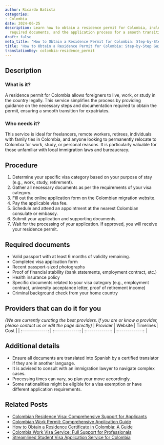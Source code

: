 ```yaml
---
author: Ricardo Batista
categories:
- Colombia
date: 2024-06-25
description: Learn how to obtain a residence permit for Colombia, including visa categories,
  required documents, and the application process for a smooth transition.
draft: false
meta_title: 'How to Obtain a Residence Permit for Colombia: Step-by-Step Guide'
title: 'How to Obtain a Residence Permit for Colombia: Step-by-Step Guide'
translationKey: colombia-residence_permit
---
```



## Description
### What is it?
A residence permit for Colombia allows foreigners to live, work, or study in the country legally. This service simplifies the process by providing guidance on the necessary steps and documentation required to obtain the permit, ensuring a smooth transition for expatriates.

### Who needs it?
This service is ideal for freelancers, remote workers, retirees, individuals with family ties in Colombia, and anyone looking to permanently relocate to Colombia for work, study, or personal reasons. It is particularly valuable for those unfamiliar with local immigration laws and bureaucracy.

## Procedure

1. Determine your specific visa category based on your purpose of stay (e.g., work, study, retirement).
2. Gather all necessary documents as per the requirements of your visa category.
3. Fill out the online application form on the Colombian migration website.
4. Pay the applicable visa fee.
5. Schedule and attend an appointment at the nearest Colombian consulate or embassy.
6. Submit your application and supporting documents.
7. Wait for the processing of your application. If approved, you will receive your residence permit.


## Required documents

- Valid passport with at least 6 months of validity remaining.
- Completed visa application form
- Recent passport-sized photographs
- Proof of financial stability (bank statements, employment contract, etc.)
- Health insurance policy
- Specific documents related to your visa category (e.g., employment contract, university acceptance letter, proof of retirement income)
- Criminal background check from your home country


## Providers that can do it for you
_(We are currently curating the best providers. If you are or know a provider, please contact us or edit the page directly)_
| Provider        |     Website     |     Timelines    |       Cost      |
| :-------------: | :-------------: |  :-------------: | :-------------: |

## Additional details

- Ensure all documents are translated into Spanish by a certified translator if they are in another language.
- It is advised to consult with an immigration lawyer to navigate complex cases.
- Processing times can vary, so plan your move accordingly.
- Some nationalities might be eligible for a visa exemption or have different application requirements.




## Related Posts

- [Colombian Residence Visa: Comprehensive Support for Applicants](https://tramitit.com/guides/colombia/residence_visa_request/)
- [Colombian Work Permit: Comprehensive Application Guide](https://tramitit.com/guides/colombia/work_permit_request/)
- [How to Obtain a Residence Certificate in Colombia: A Guide](https://tramitit.com/guides/colombia/residence_certificate/)
- [Colombia Work Visa Service: Full Support for Professionals](https://tramitit.com/guides/colombia/work_visa_request/)
- [Streamlined Student Visa Application Service for Colombia](https://tramitit.com/guides/colombia/student_visa_request/)